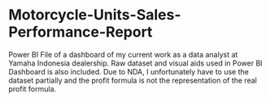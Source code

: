 # Motorcycle-Units-Sales-Performance-Report
Power BI File of a dashboard of my current work as a data analyst at Yamaha Indonesia dealership. Raw dataset and visual aids used in Power BI Dashboard is also included. Due to NDA, I unfortunately have to use the dataset partially and the profit formula is not the representation of the real profit formula.
